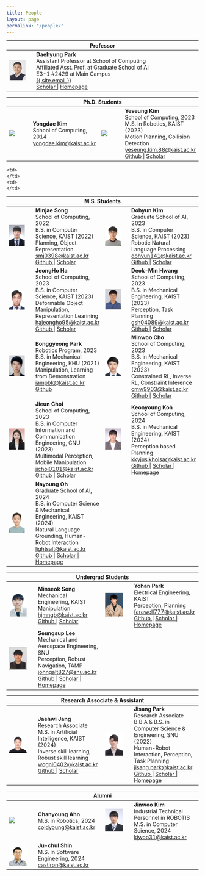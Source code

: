```yaml
---
title: People
layout: page
permalink: "/people/"
---
```


<!--
If you want to change the style of the table, please look at the table tags in _sass/_layout.scss.
-->

<!---------------- Professor --------------------->
<table>
<colgroup>
<col width="15%" />
<col width="85%" />
<!-- <col width="15%" />
<col width="35%" /> -->
</colgroup>
<thead>
<tr>
<th class="caption" colspan="4">Professor</th>
</tr>
</thead>
<tbody>
<tr>
<td>
    <a href="/assets/people/daehyung_park.jpg" data-lightbox="Daehyung Park" >
      <img style="width: 75%" src="/assets/people/daehyung_park.jpg">
      </a>
</td>
<td>
    <b>Daehyung Park</b><br>
    Assistant Professor at School of Computing<br>
    Affiliated Asst. Prof. at Graduate School of AI<br>
    <i class="fa fa-building" aria-hidden="true"></i> E3-1 #2429 at Main Campus <br>    
    <a href="mailto:{{ site.email}}">
       <i class="fa fa-envelope-o"></i>
       <span class="username">{{ site.email }}</span>
    </a>
    <br>
    <a href="https://scholar.google.com/citations?user=5mWSk04AAAAJ">
        <i class="fa fa-graduation-cap"></i>
        <span>Scholar</span>
    </a>
    <span> | </span>
    <a href="https://sites.google.com/site/daehyungpark">
        <i class="fa fa-home"></i>
        <span>Homepage</span>
    </a>   
</td>
<td></td>
<td></td>
</tr>
</tbody>
</table>




<!---------------- Ph.D --------------------->
<table>
<colgroup>
<col width="15%" />
<col width="35%" />
<col width="15%" />
<col width="35%" />
</colgroup>
<thead>
<tr>
<th class="caption" colspan="4">Ph.D. Students</th>
</tr>
</thead>
<tbody>

<tr>
<!-- Yongdae Kim -->
	<td>
		<a href="/assets/people/noname.jpg" data-lightbox="Yongdae Kim" >
		  <img style="width: 75%" src="/assets/people/noname.jpg">
		  </a>
	</td>
	<td>
		<b>Yongdae Kim</b><br>
		School of Computing, 2014<br>
		<a href="mailto:yongdae.kim@kaist.ac.kr">
		   <i class="fa fa-envelope-o"></i>
		   <span class="username">yongdae.kim@kaist.ac.kr</span>
		</a>
		<br>
	</td>
	<!-- Yeseung Kim -->
        <td>
                <a href="/assets/people/yeseung_kim.jpg" data-lightbox="Yeseung Kim" >
                <img style="width: 75%" src="/assets/people/yeseung_kim.jpg">
                </a>
        </td>
        <td>
                <b>Yeseung Kim</b><br>
                School of Computing, 2023<br>
                <i class="fa fa-graduation-cap"></i>
                M.S. in Robotics, KAIST (2023)<br>
                Motion Planning, Collision Detection<br>
                <a href="mailto:yeseung.kim.88@kaist.ac.kr">
                <i class="fa fa-envelope"></i>
                <span class="username"> yeseung.kim.88@kaist.ac.kr</span>
                </a>
                <br>
                <a href="https://github.com/aries-robot/">
                <i class="fa fa-github"></i>
                <span>Github</span>
                </a>
                <span> | </span>
                <a href="https://scholar.google.com/citations?user=NsNnSNYAAAAJ">
                    <i class="fa fa-graduation-cap"></i>
                    <span>Scholar</span>
                </a>
        </td>
	
</tr>

</tbody>


<!---------------- M.S. --------------------->
<table>
<colgroup>
<col width="15%" />
<col width="35%" />
<col width="15%" />
<col width="35%" />
</colgroup>
<thead>
<tr>
<th class="caption" colspan="4">M.S. Students</th>
</tr>
</thead>
<tbody>
	
<tr>
<!-- Minjae Song -->
<td>
    <a href="/assets/people/minjae_song.jpg" data-lightbox="Minjae Song" >
        <img style="width: 75%" src="/assets/people/minjae_song.jpg">
    </a>
</td>
<td>
    <b>Minjae Song</b><br>
    School of Computing, 2022<br>
    <i class="fa fa-graduation-cap"></i>
    B.S. in Computer Science, KAIST (2022)<br>
    Planning, Object Representation<br>
    <a href="mailto:smj0398@kaist.ac.kr">
        <i class="fa fa-envelope-o"></i>
        <span class="username">smj0398@kaist.ac.kr</span>
    </a>
    <br>
    <a href="https://github.com/songminjae">
        <i class="fa fa-github"></i>
        <span>Github</span>
    </a>
    <span> | </span>
    <a href="https://scholar.google.com/citations?user=FZyDZHAAAAAJ">
        <i class="fa fa-graduation-cap"></i>
        <span>Scholar</span>
    </a>
</td>
<!--김도현-->
<td>
    <a href="/assets/people/kim_dohyun.jpg" data-lightbox="No name" >
        <img style="width: 75%" src="/assets/people/kim_dohyun.jpg">
        </a>
</td>
<td>
    <b>Dohyun Kim</b><br>
    Graduate School of AI, 2023<br>
    <i class="fa fa-graduation-cap"></i>
        B.S. in Computer Science, KAIST (2023)<br>
        Robotic Natural Language Processing<br>
    <a href="mailto:dohyun141@kaist.ac.kr">
        <i class="fa fa-envelope-o"></i>
        <span class="username">dohyun141@kaist.ac.kr</span>
    </a>
    <br>
    <a href="https://github.com/dohyun1411">
        <i class="fa fa-github"></i>
        <span>Github</span>
    </a>
    <span> | </span>
    <a href="https://scholar.google.com/citations?user=Hbb9XlEAAAAJ">
        <i class="fa fa-graduation-cap"></i>
        <span>Scholar</span>
    </a>
    <!-- <span> | </span>
    <a href="https://dohyun1411.github.io">
        <i class="fa fa-home"></i>
        <span>Homepage</span>
    </a> -->
</td>
</tr>

<tr>    
<!--하정호  -->
<td>
    <a href="/assets/people/jeongho_ha.jpg" data-lightbox="No name" >
        <img style="width: 75%" src="/assets/people/jeongho_ha.jpg">
        </a>
</td>
<td>
    <b>JeongHo Ha</b><br>
    School of Computing, 2023<br>
    <i class="fa fa-graduation-cap"></i>
    B.S. in Computer Science, KAIST (2023)<br>
    Deformable Object Manipulation, Representation Learining<br>
    <a href="mailto:hajeongho95@kaist.ac.kr">
        <i class="fa fa-envelope-o"></i>
        <span class="username">hajeongho95@kaist.ac.kr </span>
    </a>    
    <br>
    <a href="https://github.com/Ha-JH">
        <i class="fa fa-github"></i>
        <span>Github</span>
    </a>
    <span> | </span>
    <a href="https://scholar.google.com/citations?user=7_G2LRkAAAAJ">
        <i class="fa fa-graduation-cap"></i>
        <span>Scholar</span>
    </a>
</td>

<!--황덕민  -->
<td>
    <a href="/assets/people/deokmin_hwang.jpg" data-lightbox="No name" >
    <img style="width: 75%" src="/assets/people/deokmin_hwang.jpg">
    </a>
</td>
<td>
    <b>Deok-Min Hwang</b><br>
    School of Computing, 2023 <br>
    <i class="fa fa-graduation-cap"></i>
    B.S. in Mechanical Engineering, KAIST (2023)<br>
    Perception, Task Planning<br>
    <a href="mailto:gsh04089@kaist.ac.kr">
    <i class="fa fa-envelope-o"></i>
    <span class="username">gsh04089@kaist.ac.kr </span>
    </a>
    <br>
    <a href="https://github.com/Deok-min">
        <i class="fa fa-github"></i>
        <span>Github</span>
    </a>
    <span> | </span>
    <a href="https://scholar.google.com/citations?user=7LAjSt0AAAAJ&hl=ko&oi=sra">
        <i class="fa fa-graduation-cap"></i>
        <span>Scholar</span>
    </a>
</td>

</tr>

<tr>
<!-- 박봉경 -->
<td>
    <a href="/assets/people/bonggyeong_park.png" data-lightbox=" Bonggyeong Park" >
        <img style="width: 75%" src="/assets/people/bonggyeong_park.png">
        </a>
</td>
<td>
    <b>Bonggyeong Park</b><br>
    Robotics Program, 2023<br>
    <i class="fa fa-graduation-cap"></i>
    B.S. in Mechanical Engineering, KHU (2021)<br>
    Manipulation, Learning from Demonstration<br>
        <a href="mailto:iampbk@kaist.ac.kr">
        <i class="fa fa-envelope-o"></i>
        <span class="username">iampbk@kaist.ac.kr</span>
    </a>
    <br>
    <a href="https://github.com/PARKBONG">
        <i class="fa fa-github"></i>
        <span>Github</span>
    </a>
</td>

<!--Minwoo Cho  -->
<td>
    <a href="/assets/people/minwoo_cho.jpg" data-lightbox="Minwoo Cho" >
    <img style="width: 75%" src="/assets/people/minwoo_cho.jpg">
    </a>
</td>
<td>
    <b>Minwoo Cho</b><br>
    School of Computing, 2023<br>
    <i class="fa fa-graduation-cap"></i>
    B.S. in Mechanical Engineering, KAIST (2023)<br>
    Constrained RL, Inverse RL, Constraint Inference<br>
    <a href="mailto:cmw9903@kaist.ac.kr">
    <i class="fa fa-envelope-o"></i>
    <span class="username">cmw9903@kaist.ac.kr </span>
    </a>
    <br>
    <a href="https://github.com/MinchoU">
        <i class="fa fa-github"></i>
        <span>Github</span>
    </a>
    <span> | </span>
    <a href="https://scholar.google.com/citations?user=yeAv8qEAAAAJ">
        <i class="fa fa-graduation-cap"></i>
        <span>Scholar</span>
    </a>
</td>
</tr>

<tr>
<!-- jieun choi  -->
    <td>
        <a href="/assets/people/jieun_choi.png" data-lightbox="Jieun Choi" >
        <img style="width: 75%" src="/assets/people/jieun_choi.png">
        </a>
    </td>
    <td>
        <b>Jieun Choi</b><br>
        School of Computing, 2023 <br>
        <i class="fa fa-graduation-cap"></i>
        B.S. in Computer Information and Communication Engineering, CNU (2023)<br>
        Multimodal Perception, Mobile Manipulation<br>
        <a href="mailto:jichoi0101@kaist.ac.kr">
        <i class="fa fa-envelope-o"></i>
        <span class="username">jichoi0101@kaist.ac.kr </span>
        </a>
        <br>
    <a href="https://github.com/ilileun">
        <i class="fa fa-github"></i>
        <span>Github</span>
    </a>
    <span> | </span>
    <a href="https://scholar.google.com/citations?user=7BHY-McAAAAJ">
        <i class="fa fa-graduation-cap"></i>
        <span>Scholar</span>
    </a>
    </td>
<!--Keonyoung Koh  -->
    <td>
        <a href="/assets/people/keonyoung_koh.jpg" data-lightbox="Keonyoung Koh" >
        <img style="width: 75%" src="/assets/people/keonyoung_koh.jpg">
        </a>
    </td>
    <td>
        <b>Keonyoung Koh</b><br>
        School of Computing, 2024 <br>
        <i class="fa fa-graduation-cap"></i>
        B.S. in Mechanical Engineering, KAIST (2024)<br>
        Perception based Planning<br>
        <a href="mailto:kkyjusikhoisa@kaist.ac.kr">
        <i class="fa fa-envelope-o"></i>
        <span class="username">kkyjusikhoisa@kaist.ac.kr </span>
        </a>
        <br>
    <a href="https://github.com/KeonyoungKoh">
        <i class="fa fa-github"></i>
        <span>Github</span>
    </a>
    <span> | </span>
    <a href="https://scholar.google.com/citations?user=gI5KkPUAAAAJ">
        <i class="fa fa-graduation-cap"></i>
        <span>Scholar</span>
    </a>
    <span> | </span>
    <a href="https://www.linkedin.com/in/keonyoungkoh/">
        <i class="fa fa-home"></i>
        <span>Homepage</span>
    </a>   
</td>
</tr>
<tr>
<!--Nayoung Oh  -->
    <td>
        <a href="/assets/people/nayoung_oh.jpg" data-lightbox="Nayoung Oh" >
        <img style="width: 75%" src="/assets/people/nayoung_oh.jpg">
        </a>
    </td>
    <td>
        <b>Nayoung Oh</b><br>
        Graduate School of AI, 2024<br>
        <i class="fa fa-graduation-cap"></i>
        B.S. in Computer Science & Mechanical Engineering, KAIST (2024)<br>
        Natural Language Grounding, Human-Robot Interaction<br>
        <a href="mailto:lightsalt@kaist.ac.kr">
        <i class="fa fa-envelope-o"></i>
        <span class="username">lightsalt@kaist.ac.kr </span>
        </a>
        <br>
    <a href="https://github.com/Nayoung-Oh">
        <i class="fa fa-github"></i>
        <span>Github</span>
    </a>
    <span> | </span>
    <a href="https://scholar.google.com/citations?user=-OcdEJgAAAAJ">
        <i class="fa fa-graduation-cap"></i>
        <span>Scholar</span>
    </a>
    <span> | </span>
    <a href="https://showy-moth-02a.notion.site/Nayoung-Oh-3738a8fbe90c444f8f27fef627218f8c">
        <i class="fa fa-home"></i>
        <span>Homepage</span>
    </a>   
</td>

<!--filler-->
    <td>
    </td>
    <td>
    </td>
</tr>
</tbody>

<!---------------- Undergrad --------------------->
<table>
<colgroup>
<col width="15%" />
<col width="35%" />
<col width="15%" />
<col width="35%" />
</colgroup>
<thead>
<tr>
<th class="caption" colspan="4">Undergrad Students</th>
</tr>
</thead>
<tbody>


<tr>
<!--Minseok Song  -->
    <td>
        <a href="/assets/people/minseok_song.png" data-lightbox="Minseok Song" >
        <img style="width: 75%" src="/assets/people/minseok_song.png">
        </a>
    </td>
    <td>
        <b>Minseok Song</b><br>
        <i class="fa fa-graduation-cap"></i>
        Mechanical Engineering, KAIST <br>
        Manipulation<br>
        <a href="mailto:hjmngb@kaist.ac.kr">
        <i class="fa fa-envelope-o"></i>
        <span class="username">hjmngb@kaist.ac.kr </span>
        </a>
        <br>
    <a href="https://github.com/Caterpiemaster">
        <i class="fa fa-github"></i>
        <span>Github</span>
    </a> 
    <span> | </span>
    <a href="https://scholar.google.com/citations?user=MErjm0EAAAAJ">
        <i class="fa fa-graduation-cap"></i>
        <span>Scholar</span>
    </a> 
    </td>
<!--Yohan Park  -->
    <td>
        <a href="/assets/people/yohan_park.jpg" data-lightbox="Yohan Park" >
        <img style="width: 75%" src="/assets/people/yohan_park.jpg">
        </a>
    </td>
    <td>
        <b>Yohan Park</b><br>
        <i class="fa fa-graduation-cap"></i>
        Electrical Engineering, KAIST <br>
        Perception, Planning<br>
        <a href="mailto:farawell777@kaist.ac.kr">
        <i class="fa fa-envelope-o"></i>
        <span class="username">farawell777@kaist.ac.kr </span>
        </a>
        <br> 
    <a href="https://github.com/farawell">
        <i class="fa fa-github"></i>
        <span>Github</span>
    </a>  
    <span> | </span>
    <a href="https://scholar.google.com/citations?user=AjNvEN0AAAAJ">
        <i class="fa fa-graduation-cap"></i>
        <span>Scholar</span>
    </a> 
    <span> | </span>
    <a href="http://www.linkedin.com/in/yohanpark00">
        <i class="fa fa-home"></i>
        <span>Homepage</span>
    </a>   
    </td>
</tr>
<tr>
<!--Seungsup Lee  -->
    <td>
        <a href="/assets/people/seungsup_lee.jpg" data-lightbox="Seungsup Lee" >
        <img style="width: 75%" src="/assets/people/seungsup_lee.jpg">
        </a>
    </td>
    <td>
        <b>Seungsup Lee</b><br>
        <i class="fa fa-graduation-cap"></i>
        Mechanical and Aerospace Engineering, SNU<br>
        Perception, Robust Navigation, TAMP<br>
        <a href="mailto:johngalt827@snu.ac.kr">
        <i class="fa fa-envelope-o"></i>
        <span class="username">johngalt827@snu.ac.kr </span>
        </a>
        <br> 
    <a href="https://github.com/piratecat-lover">
        <i class="fa fa-github"></i>
        <span>Github</span>
    </a>
    <span> | </span>
    <a href="https://scholar.google.com/citations?user=Y23oeeoAAAAJ">
        <i class="fa fa-graduation-cap"></i>
        <span>Scholar</span>
    </a>
    <span> | </span>
    <a href="https://www.linkedin.com/profile/in/samuelseungsuplee/">
        <i class="fa fa-home"></i>
        <span>Homepage</span>
    </a>        
    </td>
<!--filler-->
    <td>
    </td>
    <td>
    </td>
</tr>

</tbody>

<!------------ Research Associate and Assistant ---------------->
<table>
<colgroup>
<col width="15%" />
<col width="35%" />
<col width="15%" />
<col width="35%" />
</colgroup>
<thead>
<tr>
<th class="caption" colspan="4">Research Associate & Assistant</th>
</tr>
</thead>
<tbody>

<tr>
<!-- jaehwi jang  -->
	<td>
		<a href="/assets/people/jaehwi_jang.jpg" data-lightbox="Jaehwi Jang" >
		  <img style="width: 75%" src="/assets/people/jaehwi_jang.jpg">
		</a>
	</td>
	<td>
		<b>Jaehwi Jang</b><br>
		Research Associate<br>
        <i class="fa fa-graduation-cap"></i>
        M.S. in Artificial Intelligence, KAIST (2024)<br>
        Inverse skill learning, Robust skill learning<br>
		<a href="mailto:wognl0402@kaist.ac.kr">
		   <i class="fa fa-envelope-o"></i>
		   <span class="username">wognl0402@kaist.ac.kr</span>
		</a>
		<br>
    <a href="https://github.com/wognl0402">
        <i class="fa fa-github"></i>
        <span>Github</span>
    </a>
    <span> | </span>
    <a href="https://scholar.google.com/citations?user=fPNCtVQAAAAJ">
        <i class="fa fa-graduation-cap"></i>
        <span>Scholar</span>
    </a>
	</td>
<!-- jisang park  -->
    <td>
        <a href="/assets/people/jisang_park.jpg" data-lightbox="Jisang Park" >
        <img style="width: 75%" src="/assets/people/jisang_park.jpg">
        </a>
    </td>
    <td>
        <b>Jisang Park</b><br>
        Research Associate <br>
        <i class="fa fa-graduation-cap"></i>
        B.B.A & B.S. in Computer Science & Engineering, SNU (2022)<br>
        Human-Robot Interaction, Perception, Task Planning<br>
        <a href="mailto:jisang.park@kaist.ac.kr">
        <i class="fa fa-envelope-o"></i>
        <span class="username">jisang.park@kaist.ac.kr </span>
        </a>
        <br>   
    <a href="https://github.com/alsichcan">
        <i class="fa fa-github"></i>
        <span>Github</span>
    </a>
    <span> | </span>
    <a href="https://scholar.google.com/citations?user=YXjaSZoAAAAJ">
        <i class="fa fa-graduation-cap"></i>
        <span>Scholar</span>
    </a>
    <span> | </span>
    <a href="https://www.linkedin.com/in/jace-jisang-park">
        <i class="fa fa-home"></i>
        <span>Homepage</span>
    </a>   
    </td>
</tr>

</tbody>


<!---------------- Alum. --------------------->
<table>
<colgroup>
<col width="15%" />
<col width="35%" />
<col width="15%" />
<col width="35%" />
</colgroup>
<thead>
<tr>
<th class="caption" colspan="4">Alumni</th>
</tr>
</thead>
<tbody>

<tr>
<!-- Chanyoung Ahn -->
<td>
    <a href="/assets/people/chanyoung_ahn.jpg" data-lightbox="Chanyoung Ahn" >
        <img style="width: 75%" src="/assets/people/chanyoung_ahn.jpg">
    </a>
</td>
<td>
    <b>Chanyoung Ahn</b><br>
    <i class="fa fa-graduation-cap"></i>
    M.S. in Robotics, 2024<br>
    <a href="mailto:coldyoung@kaist.ac.kr">
        <i class="fa fa-envelope-o"></i>
        <span class="username">coldyoung@kaist.ac.kr</span>
    </a>
    <br>
</td>


<!-- 김진우  -->
<td>
    <a href="/assets/people/jinwoo_kim.jpg" data-lightbox="Jinwoo Kim" >
        <img style="width: 75%" src="/assets/people/jinwoo_kim.jpg">
    </a>
</td>
<td>
    <b>Jinwoo Kim</b><br>
    Industrial Technical Personnel in ROBOTIS<br>
    <i class="fa fa-graduation-cap"></i>
    M.S. in Computer Science, 2024<br>
    <a href="mailto:kjwoo31@kaist.ac.kr">
        <i class="fa fa-envelope-o"></i>
        <span class="username">kjwoo31@kaist.ac.kr</span>
    </a>
    <br>
</td>
</tr>


<tr>
<!-- 신주철  -->
<td>
    <a href="/assets/people/ju-chul_shin.jpg" data-lightbox="Ju-chul Shin" >
    <img style="width: 75%" src="/assets/people/ju-chul_shin.jpg">
    </a>
</td>
<td>
    <b>Ju-chul Shin</b><br>
    <i class="fa fa-graduation-cap"></i>
    M.S. in Software Engineering, 2024<br>
    <a href="mailto:castiron@kaist.ac.kr">
    <i class="fa fa-envelope-o"></i>
    <span class="username">castiron@kaist.ac.kr </span>
    </a>
</td>
<!--filler-->
    <td>
    </td>
    <td>
    </td>

</tr>

</tbody>


</table>
